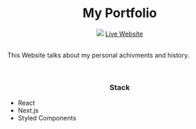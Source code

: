 <h1 align="center">My Portfolio</h1>

<div align=center>
<img src="https://imgur.com/HfinxcL.png">
<a href="https://ahnafs-portfolio.netlify.app/">Live Website</a>
</div>
  
<br />
  <p>
    This Website talks about my personal achivments and history.
  </p>
 
 <br />
 
 <h3 align="center">Stack</h3>
 <ul>
  <li>React</li>
  <li>Next.js</li>
  <li>Styled Components</li>
 </ul>
